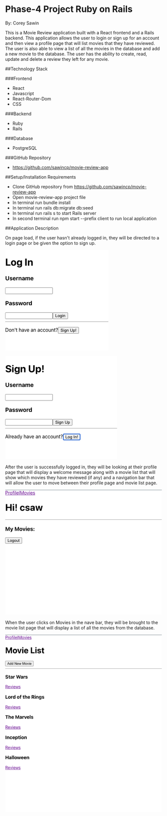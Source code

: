 # Phase-4 Project Ruby on Rails
By: Corey Sawin

This is a Movie Review application built with a React frontend and a Rails backend. This application allows the user to login or sign up for an account and then view a profile page that will list movies that they have reviewed. The user is also able to view a list of all the movies in the database and add a new movie to the database. The user has the ability to create, read, update and delete a review they left for any movie. 

##Technology Stack

###Frontend
- React
- Javascript
- React-Router-Dom
- CSS

###Backend
- Ruby
- Rails

###Database
- PostgreSQL

###GitHub Repository
- https://github.com/sawincp/movie-review-app

##Setup/Installation Requirements
- Clone GitHub repository from https://github.com/sawincp/movie-review-app
- Open movie-review-app project file
- In terminal run bundle install
- In terminal run rails db:migrate db:seed
- In terminal run rails s to start Rails server 
- In second terminal run npm start --prefix client to run local application

##Application Description

On page load, if the user hasn't already logged in, they will be directed to a login page or be given the option to sign up.

![Log In](./Images/Log_in.png)

![Sign_up](./Images/Sign_up.png)

After the user is successfully logged in, they will be looking at their profile page that will display a welcome message along with a movie list that will show which movies they have reviewed (if any) and a navigation bar that will allow the user to move between their profile page and movie list page. 

![Profile](./Images/profile.png)

When the user clicks on Movies in the nave bar, they will be brought to the movie list page that will display a list of all the movies from the database. 

![Movie_List](./Images/Movie_list.png)


